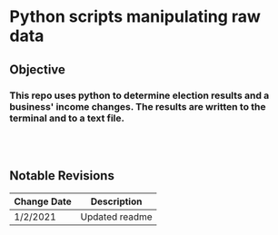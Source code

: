 # Python scripts manipulating raw data


## Objective
### This repo uses python to determine election results and a business' income changes.  The results are written to the terminal and to a text file. 
<br>
<br>

## Notable Revisions


| Change Date | Description |
| --- | --- |
| 1/2/2021 | Updated readme |

<br>
<br>